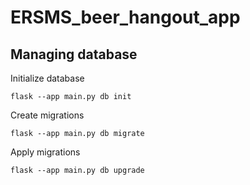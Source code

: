 # ERSMS_beer_hangout_app
## Managing database
Initialize database
```
flask --app main.py db init
```
Create migrations
```
flask --app main.py db migrate
```
Apply migrations
```
flask --app main.py db upgrade
```